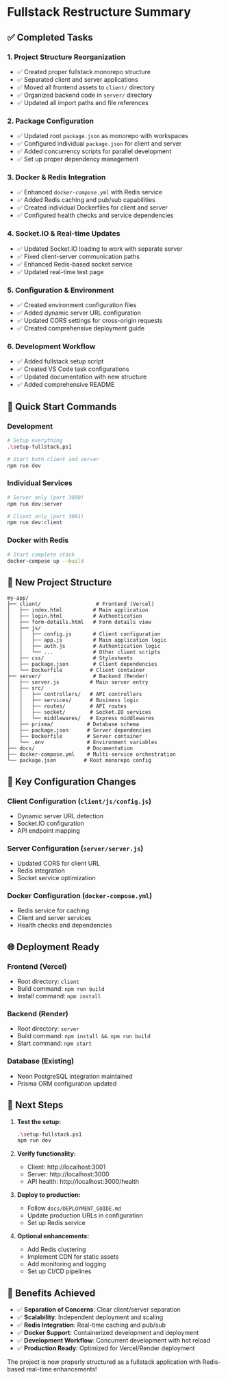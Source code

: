 # Fullstack Restructure Summary

## ✅ Completed Tasks

### 1. **Project Structure Reorganization**

- ✅ Created proper fullstack monorepo structure
- ✅ Separated client and server applications
- ✅ Moved all frontend assets to `client/` directory
- ✅ Organized backend code in `server/` directory
- ✅ Updated all import paths and file references

### 2. **Package Configuration**

- ✅ Updated root `package.json` as monorepo with workspaces
- ✅ Configured individual `package.json` for client and server
- ✅ Added concurrency scripts for parallel development
- ✅ Set up proper dependency management

### 3. **Docker & Redis Integration**

- ✅ Enhanced `docker-compose.yml` with Redis service
- ✅ Added Redis caching and pub/sub capabilities
- ✅ Created individual Dockerfiles for client and server
- ✅ Configured health checks and service dependencies

### 4. **Socket.IO & Real-time Updates**

- ✅ Updated Socket.IO loading to work with separate server
- ✅ Fixed client-server communication paths
- ✅ Enhanced Redis-based socket service
- ✅ Updated real-time test page

### 5. **Configuration & Environment**

- ✅ Created environment configuration files
- ✅ Added dynamic server URL configuration
- ✅ Updated CORS settings for cross-origin requests
- ✅ Created comprehensive deployment guide

### 6. **Development Workflow**

- ✅ Added fullstack setup script
- ✅ Created VS Code task configurations
- ✅ Updated documentation with new structure
- ✅ Added comprehensive README

## 🚀 Quick Start Commands

### Development

```bash
# Setup everything
.\setup-fullstack.ps1

# Start both client and server
npm run dev
```

### Individual Services

```bash
# Server only (port 3000)
npm run dev:server

# Client only (port 3001)
npm run dev:client
```

### Docker with Redis

```bash
# Start complete stack
docker-compose up --build
```

## 📁 New Project Structure

```
my-app/
├── client/                  # Frontend (Vercel)
│   ├── index.html          # Main application
│   ├── login.html          # Authentication
│   ├── form-details.html   # Form details view
│   ├── js/
│   │   ├── config.js       # Client configuration
│   │   ├── app.js          # Main application logic
│   │   ├── auth.js         # Authentication logic
│   │   └── ...             # Other client scripts
│   ├── css/                # Stylesheets
│   ├── package.json        # Client dependencies
│   └── Dockerfile         # Client container
├── server/                 # Backend (Render)
│   ├── server.js          # Main server entry
│   ├── src/
│   │   ├── controllers/   # API controllers
│   │   ├── services/      # Business logic
│   │   ├── routes/        # API routes
│   │   ├── socket/        # Socket.IO services
│   │   └── middlewares/   # Express middlewares
│   ├── prisma/           # Database schema
│   ├── package.json      # Server dependencies
│   ├── Dockerfile        # Server container
│   └── .env              # Environment variables
├── docs/                 # Documentation
├── docker-compose.yml    # Multi-service orchestration
└── package.json         # Root monorepo config
```

## 🔧 Key Configuration Changes

### Client Configuration (`client/js/config.js`)

- Dynamic server URL detection
- Socket.IO configuration
- API endpoint mapping

### Server Configuration (`server/server.js`)

- Updated CORS for client URL
- Redis integration
- Socket service optimization

### Docker Configuration (`docker-compose.yml`)

- Redis service for caching
- Client and server services
- Health checks and dependencies

## 🌐 Deployment Ready

### Frontend (Vercel)

- Root directory: `client`
- Build command: `npm run build`
- Install command: `npm install`

### Backend (Render)

- Root directory: `server`
- Build command: `npm install && npm run build`
- Start command: `npm start`

### Database (Existing)

- Neon PostgreSQL integration maintained
- Prisma ORM configuration updated

## 🎯 Next Steps

1. **Test the setup:**

   ```bash
   .\setup-fullstack.ps1
   npm run dev
   ```

2. **Verify functionality:**

   - Client: http://localhost:3001
   - Server: http://localhost:3000
   - API health: http://localhost:3000/health

3. **Deploy to production:**

   - Follow `docs/DEPLOYMENT_GUIDE.md`
   - Update production URLs in configuration
   - Set up Redis service

4. **Optional enhancements:**
   - Add Redis clustering
   - Implement CDN for static assets
   - Add monitoring and logging
   - Set up CI/CD pipelines

## 🎉 Benefits Achieved

- ✅ **Separation of Concerns**: Clear client/server separation
- ✅ **Scalability**: Independent deployment and scaling
- ✅ **Redis Integration**: Real-time caching and pub/sub
- ✅ **Docker Support**: Containerized development and deployment
- ✅ **Development Workflow**: Concurrent development with hot reload
- ✅ **Production Ready**: Optimized for Vercel/Render deployment

The project is now properly structured as a fullstack application with Redis-based real-time enhancements!
